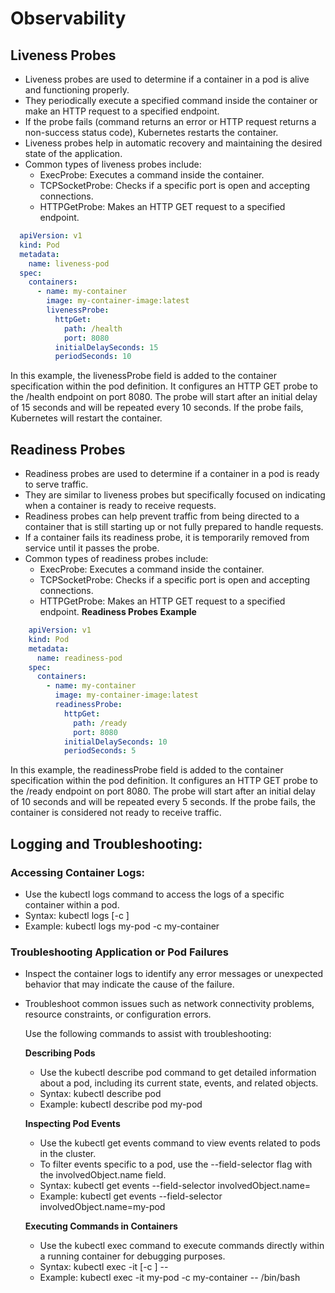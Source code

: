 # Observability
## Liveness Probes
- Liveness probes are used to determine if a container in a pod is alive and functioning properly.
- They periodically execute a specified command inside the container or make an HTTP request to a specified endpoint.
- If the probe fails (command returns an error or HTTP request returns a non-success status code), Kubernetes restarts the container.
- Liveness probes help in automatic recovery and maintaining the desired state of the application.
- Common types of liveness probes include:
  - ExecProbe: Executes a command inside the container.
  - TCPSocketProbe: Checks if a specific port is open and accepting connections.
  - HTTPGetProbe: Makes an HTTP GET request to a specified endpoint.
```yaml
  apiVersion: v1
  kind: Pod
  metadata:
    name: liveness-pod
  spec:
    containers:
      - name: my-container
        image: my-container-image:latest
        livenessProbe:
          httpGet:
            path: /health
            port: 8080
          initialDelaySeconds: 15
          periodSeconds: 10
```
In this example, the livenessProbe field is added to the container specification within the pod definition. It configures an HTTP GET probe to the /health endpoint on port 8080. The probe will start after an initial delay of 15 seconds and will be repeated every 10 seconds. If the probe fails, Kubernetes will restart the container.

## Readiness Probes
- Readiness probes are used to determine if a container in a pod is ready to serve traffic.
- They are similar to liveness probes but specifically focused on indicating when a container is ready to receive requests.
- Readiness probes can help prevent traffic from being directed to a container that is still starting up or not fully prepared to handle requests.
- If a container fails its readiness probe, it is temporarily removed from service until it passes the probe.
- Common types of readiness probes include:
  - ExecProbe: Executes a command inside the container.
  - TCPSocketProbe: Checks if a specific port is open and accepting connections.
  - HTTPGetProbe: Makes an HTTP GET request to a specified endpoint.
**Readiness Probes Example**
```yaml
    apiVersion: v1
    kind: Pod
    metadata:
      name: readiness-pod
    spec:
      containers:
        - name: my-container
          image: my-container-image:latest
          readinessProbe:
            httpGet:
              path: /ready
              port: 8080
            initialDelaySeconds: 10
            periodSeconds: 5
```
In this example, the readinessProbe field is added to the container specification within the pod definition. It configures an HTTP GET probe to the /ready endpoint on port 8080. The probe will start after an initial delay of 10 seconds and will be repeated every 5 seconds. If the probe fails, the container is considered not ready to receive traffic.

## Logging and Troubleshooting:
### Accessing Container Logs:
- Use the kubectl logs command to access the logs of a specific container within a pod.
- Syntax: kubectl logs <pod-name> [-c <container-name>]
- Example: kubectl logs my-pod -c my-container

### Troubleshooting Application or Pod Failures

- Inspect the container logs to identify any error messages or unexpected behavior that may indicate the cause of the failure.
- Troubleshoot common issues such as network connectivity problems, resource constraints, or configuration errors.
  
  Use the following commands to assist with troubleshooting:

  **Describing Pods**
  
    - Use the kubectl describe pod command to get detailed information about a pod, including its current state, events, and related objects.
    - Syntax: kubectl describe pod <pod-name>
    - Example: kubectl describe pod my-pod
    
  **Inspecting Pod Events**
  
  - Use the kubectl get events command to view events related to pods in the cluster.
  - To filter events specific to a pod, use the --field-selector flag with the involvedObject.name field.
  - Syntax: kubectl get events --field-selector involvedObject.name=<pod-name>
  - Example: kubectl get events --field-selector involvedObject.name=my-pod
  
  **Executing Commands in Containers**
  - Use the kubectl exec command to execute commands directly within a running container for debugging purposes.
  - Syntax: kubectl exec -it <pod-name> [-c <container-name>] -- <command>
  - Example: kubectl exec -it my-pod -c my-container -- /bin/bash
